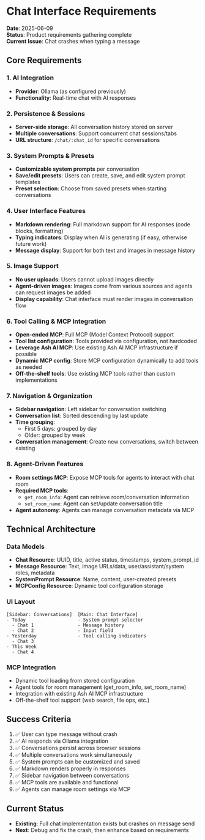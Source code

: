 # Chat Interface Requirements

**Date**: 2025-06-09  
**Status**: Product requirements gathering complete  
**Current Issue**: Chat crashes when typing a message

## Core Requirements

### 1. AI Integration
- **Provider**: Ollama (as configured previously)
- **Functionality**: Real-time chat with AI responses

### 2. Persistence & Sessions
- **Server-side storage**: All conversation history stored on server
- **Multiple conversations**: Support concurrent chat sessions/tabs
- **URL structure**: `/chat/:chat_id` for specific conversations

### 3. System Prompts & Presets
- **Customizable system prompts** per conversation
- **Save/edit presets**: Users can create, save, and edit system prompt templates
- **Preset selection**: Choose from saved presets when starting conversations

### 4. User Interface Features
- **Markdown rendering**: Full markdown support for AI responses (code blocks, formatting)
- **Typing indicators**: Display when AI is generating (if easy, otherwise future work)
- **Message display**: Support for both text and images in message history

### 5. Image Support
- **No user uploads**: Users cannot upload images directly
- **Agent-driven images**: Images come from various sources and agents can request images be added
- **Display capability**: Chat interface must render images in conversation flow

### 6. Tool Calling & MCP Integration
- **Open-ended MCP**: Full MCP (Model Context Protocol) support
- **Tool list configuration**: Tools provided via configuration, not hardcoded
- **Leverage Ash AI MCP**: Use existing Ash AI MCP infrastructure if possible
- **Dynamic MCP config**: Store MCP configuration dynamically to add tools as needed
- **Off-the-shelf tools**: Use existing MCP tools rather than custom implementations

### 7. Navigation & Organization
- **Sidebar navigation**: Left sidebar for conversation switching
- **Conversation list**: Sorted descending by last update
- **Time grouping**: 
  - First 5 days: grouped by day
  - Older: grouped by week
- **Conversation management**: Create new conversations, switch between existing

### 8. Agent-Driven Features
- **Room settings MCP**: Expose MCP tools for agents to interact with chat room
- **Required MCP tools**:
  - `get_room_info`: Agent can retrieve room/conversation information
  - `set_room_name`: Agent can set/update conversation title
- **Agent autonomy**: Agents can manage conversation metadata via MCP

## Technical Architecture

### Data Models
- **Chat Resource**: UUID, title, active status, timestamps, system_prompt_id
- **Message Resource**: Text, image URLs/data, user/assistant/system roles, metadata
- **SystemPrompt Resource**: Name, content, user-created presets
- **MCPConfig Resource**: Dynamic tool configuration storage

### UI Layout
```
[Sidebar: Conversations]  [Main: Chat Interface]
- Today                   - System prompt selector
  - Chat 1                - Message history
  - Chat 2                - Input field
- Yesterday               - Tool calling indicators
  - Chat 3
- This Week
  - Chat 4
```

### MCP Integration
- Dynamic tool loading from stored configuration
- Agent tools for room management (get_room_info, set_room_name)
- Integration with existing Ash AI MCP infrastructure
- Off-the-shelf tool support (web search, file ops, etc.)

## Success Criteria
1. ✅ User can type message without crash
2. ✅ AI responds via Ollama integration
3. ✅ Conversations persist across browser sessions
4. ✅ Multiple conversations work simultaneously
5. ✅ System prompts can be customized and saved
6. ✅ Markdown renders properly in responses
7. ✅ Sidebar navigation between conversations
8. ✅ MCP tools are available and functional
9. ✅ Agents can manage room settings via MCP

## Current Status
- **Existing**: Full chat implementation exists but crashes on message send
- **Next**: Debug and fix the crash, then enhance based on requirements